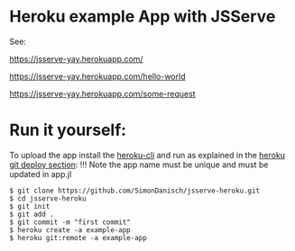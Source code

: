 # Heroku example App with JSServe

See: 

https://jsserve-yay.herokuapp.com/

https://jsserve-yay.herokuapp.com/hello-world

https://jsserve-yay.herokuapp.com/some-request

# Run it yourself:

To upload the app install the [heroku-cli](https://devcenter.heroku.com/articles/heroku-cli) and run as explained in the [heroku git deploy section](https://devcenter.heroku.com/articles/git):
!!! Note
  the app name must be unique and must be updated in app.jl 
```
$ git clone https://github.com/SimonDanisch/jsserve-heroku.git
$ cd jsserve-heroku
$ git init
$ git add .
$ git commit -m "first commit"
$ heroku create -a example-app
$ heroku git:remote -a example-app
```

